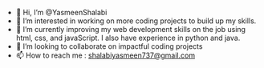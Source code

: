 - 👋 Hi, I’m @YasmeenShalabi
- 👀 I’m interested in working on more coding projects to build up my skills.
- 🌱 I’m currently improving my web development skills on the job using html, css, and javaScript. I also have experience in python and java.
- 💞️ I’m looking to collaborate on impactful coding projects 
- 📫 How to reach me : shalabiyasmeen737@gmail.com

<!---
YasmeenShalabi/YasmeenShalabi is a ✨ special ✨ repository because its `README.md` (this file) appears on your GitHub profile.
You can click the Preview link to take a look at your changes.
--->
